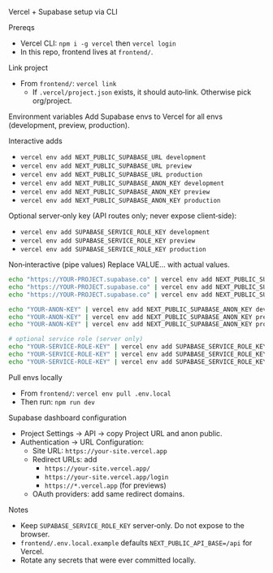 Vercel + Supabase setup via CLI

Prereqs
- Vercel CLI: `npm i -g vercel` then `vercel login`
- In this repo, frontend lives at `frontend/`.

Link project
- From `frontend/`: `vercel link`
  - If `.vercel/project.json` exists, it should auto‑link. Otherwise pick org/project.

Environment variables
Add Supabase envs to Vercel for all envs (development, preview, production).

Interactive adds
- `vercel env add NEXT_PUBLIC_SUPABASE_URL development`
- `vercel env add NEXT_PUBLIC_SUPABASE_URL preview`
- `vercel env add NEXT_PUBLIC_SUPABASE_URL production`
- `vercel env add NEXT_PUBLIC_SUPABASE_ANON_KEY development`
- `vercel env add NEXT_PUBLIC_SUPABASE_ANON_KEY preview`
- `vercel env add NEXT_PUBLIC_SUPABASE_ANON_KEY production`

Optional server‑only key (API routes only; never expose client‑side):
- `vercel env add SUPABASE_SERVICE_ROLE_KEY development`
- `vercel env add SUPABASE_SERVICE_ROLE_KEY preview`
- `vercel env add SUPABASE_SERVICE_ROLE_KEY production`

Non‑interactive (pipe values)
Replace VALUE… with actual values.

```bash
echo "https://YOUR-PROJECT.supabase.co" | vercel env add NEXT_PUBLIC_SUPABASE_URL development
echo "https://YOUR-PROJECT.supabase.co" | vercel env add NEXT_PUBLIC_SUPABASE_URL preview
echo "https://YOUR-PROJECT.supabase.co" | vercel env add NEXT_PUBLIC_SUPABASE_URL production

echo "YOUR-ANON-KEY" | vercel env add NEXT_PUBLIC_SUPABASE_ANON_KEY development
echo "YOUR-ANON-KEY" | vercel env add NEXT_PUBLIC_SUPABASE_ANON_KEY preview
echo "YOUR-ANON-KEY" | vercel env add NEXT_PUBLIC_SUPABASE_ANON_KEY production

# optional service role (server only)
echo "YOUR-SERVICE-ROLE-KEY" | vercel env add SUPABASE_SERVICE_ROLE_KEY development
echo "YOUR-SERVICE-ROLE-KEY" | vercel env add SUPABASE_SERVICE_ROLE_KEY preview
echo "YOUR-SERVICE-ROLE-KEY" | vercel env add SUPABASE_SERVICE_ROLE_KEY production
```

Pull envs locally
- From `frontend/`: `vercel env pull .env.local`
- Then run: `npm run dev`

Supabase dashboard configuration
- Project Settings → API → copy Project URL and anon public.
- Authentication → URL Configuration:
  - Site URL: `https://your-site.vercel.app`
  - Redirect URLs: add
    - `https://your-site.vercel.app/`
    - `https://your-site.vercel.app/login`
    - `https://*.vercel.app` (for previews)
  - OAuth providers: add same redirect domains.

Notes
- Keep `SUPABASE_SERVICE_ROLE_KEY` server‑only. Do not expose to the browser.
- `frontend/.env.local.example` defaults `NEXT_PUBLIC_API_BASE=/api` for Vercel.
- Rotate any secrets that were ever committed locally.

